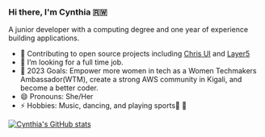 ### Hi there, I'm Cynthia 🇷🇼 

A junior developer with a computing degree and one year of experience building applications.
 
- 🔭 Contributing to open source projects including [Chris UI](https://github.com/FNNDSC/ChRIS_ui) and [Layer5](https://github.com/meshery/meshery.io)
- 👯 I’m looking for a full time job.
- :goal_net: 2023 Goals: Empower more women in tech as a Women Techmakers Ambassador(WTM), create a strong AWS community in Kigali, and become a better coder. 
- 😄 Pronouns: She/Her
- ⚡ Hobbies: Music, dancing, and playing sports:basketball: :volleyball:

[![Cynthia's GitHub stats](https://github-readme-stats.vercel.app/api?username=ciradu2204&show_icons=true&theme=cobalt&count_private=true)](https://github.com/anuraghazra/github-readme-stats)



